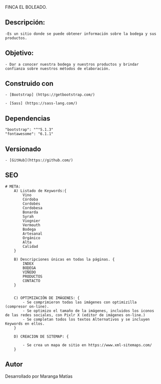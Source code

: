 FINCA EL BOLEADO.

## Descripción:

    -Es un sitio donde se puede obtener información sobre la bodega y sus productos.

## Objetivo: 

    - Dar a conocer nuestra bodega y nuestros productos y brindar confianza sobre nuestros métodos de elaboración.

## Construido con
    - [Bootstrap] (https://getbootstrap.com/)

    - [Sass] (https://sass-lang.com/)

## Dependencias
    "bootstrap": "^"5.1.3" 
    "fontawesome": "6.1.1"

## Versionado

    - [GitHub](https://github.com/)

## SEO

    # META:
        A) Listado de Keywords:{
            Vino
            Córdoba
            Cordobés
            Cordobesa
            Bonarda
            Syrah
            Viognier
            Vermouth
            Bodega
            Artesanal
            Orgánico
            Alta
            Calidad
        }

        B) Descripciones únicas en todas la páginas. {
            INDEX
            BODEGA
            VIÑEDO
            PRODUCTOS
            CONTACTO
        }


        C) OPTIMIZACIÓN DE IMÁGENES: {
            - Se comprimieron todas las imágenes con optimizilla (compresor on-line).
            - Se optimizo el tamaño de la imágenes, incluidos los iconos de las redes sociales, con Pixlr X (editor de imágenes on-line.)
            - Se completan todos los textos Alternativos y se incluyen Keywords en ellos.
        }    

        D) CREACION DE SITEMAP: {

            - Se crea un mapa de sitio en https://www.xml-sitemaps.com/
        }

## Autor

Desarrollado por Maranga Matías 